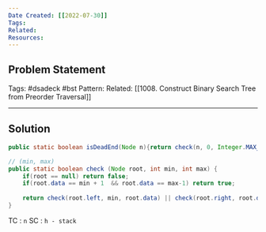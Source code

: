 ```yaml
---
Date Created: [[2022-07-30]]
Tags: 
Related: 
Resources: 
---
```


## Problem Statement


Tags:  #dsadeck  #bst 
Pattern: 
Related: [[1008. Construct Binary Search Tree from Preorder Traversal]]

---

## Solution
``` java
public static boolean isDeadEnd(Node n){return check(n, 0, Integer.MAX_VALUE);}

// (min, max)
public static boolean check (Node root, int min, int max) {
	if(root == null) return false;
	if(root.data == min + 1  && root.data == max-1) return true;
	
	return check(root.left, min, root.data) || check(root.right, root.data, max);
}
```
TC : ` n `
SC : ` h - stack `


